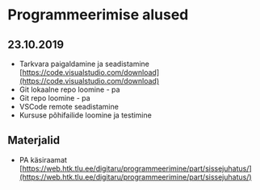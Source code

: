 # Programmeerimise alused
## 23.10.2019
* Tarkvara paigaldamine ja seadistamine [https://code.visualstudio.com/download](https://code.visualstudio.com/download)
* Git lokaalne repo loomine - pa
* Git repo loomine - pa
* VSCode remote seadistamine
* Kursuse põhifailide loomine ja testimine
## Materjalid
* PA käsiraamat [https://web.htk.tlu.ee/digitaru/programmeerimine/part/sissejuhatus/](https://web.htk.tlu.ee/digitaru/programmeerimine/part/sissejuhatus/)